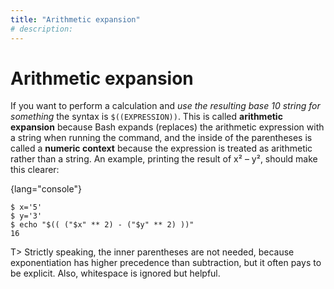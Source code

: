 ```yaml
---
title: "Arithmetic expansion"
# description:
---
```


# Arithmetic expansion


If you want to perform a calculation and *use the resulting base 10 string for something* the syntax is `$((EXPRESSION))`. This is called **arithmetic expansion** because Bash expands (replaces) the arithmetic expression with a string when running the command, and the inside of the parentheses is called a **numeric context** because the expression is treated as arithmetic rather than a string. An example, printing the result of x² – y², should make this clearer:

{lang="console"}
```
$ x='5'
$ y='3'
$ echo "$(( ("$x" ** 2) - ("$y" ** 2) ))"
16
```

T> Strictly speaking, the inner parentheses are not needed, because exponentiation has higher precedence than subtraction, but it often pays to be explicit. Also, whitespace is ignored but helpful.
